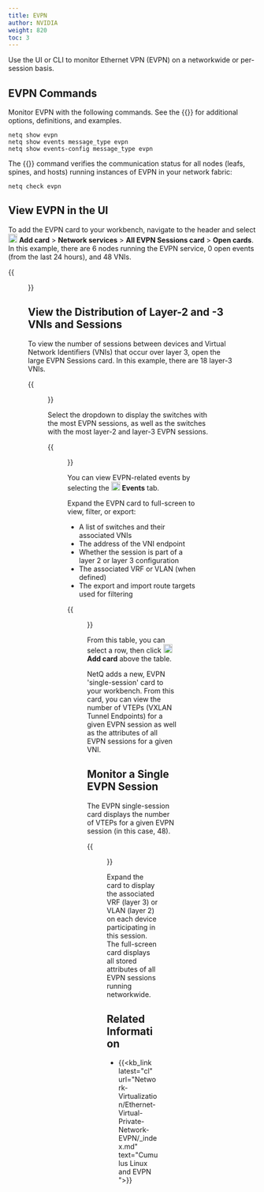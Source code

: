 ```yaml
---
title: EVPN
author: NVIDIA
weight: 820
toc: 3
---
```


Use the UI or CLI to monitor Ethernet VPN (EVPN) on a networkwide or per-session basis. 
## EVPN Commands

Monitor EVPN with the following commands. See the {{<link title="show/#netq-show-evpn" text="command line reference">}} for additional options, definitions, and examples.

```
netq show evpn
netq show events message_type evpn
netq show events-config message_type evpn
```

The {{<link title="check/#netq check evpn" text="netq check evpn">}} command verifies the communication status for all nodes (leafs, spines, and hosts) running instances of EVPN in your network fabric:

```
netq check evpn
```
## View EVPN in the UI

To add the EVPN card to your workbench, navigate to the header and select <img src="https://icons.cumulusnetworks.com/44-Entertainment-Events-Hobbies/02-Card-Games/card-game-diamond.svg" height="18" width="18"/> **Add card** > **Network services** > **All EVPN Sessions card** > **Open cards**. In this example, there are 6 nodes running the EVPN service, 0 open events (from the last 24 hours), and 48 VNIs.

{{<figure src="/images/netq/evpn-med-card-450.png" width="200">}}

## View the Distribution of Layer-2 and -3 VNIs and Sessions

To view the number of sessions between devices and Virtual Network Identifiers (VNIs) that occur over layer 3, open the large EVPN Sessions card. In this example, there are 18 layer-3 VNIs.

{{<figure src="/images/netq/evpn-large-outline-450.png" width="650">}}

Select the dropdown to display the switches with the most EVPN sessions, as well as the switches with the most layer-2 and layer-3 EVPN sessions.

{{<figure src="/images/netq/evpn-large-dropdown-450.png" width="500">}}

You can view EVPN-related events by selecting the <img src="https://icons.cumulusnetworks.com/01-Interface-Essential/20-Alert/alarm-bell.svg" height="18" width="18"/> **Events** tab.

Expand the EVPN card to full-screen to view, filter, or export:

- A list of switches and their associated VNIs
- The address of the VNI endpoint
- Whether the session is part of a layer 2 or layer 3 configuration
- The associated VRF or VLAN (when defined)
- The export and import route targets used for filtering

{{<figure src="/images/netq/fullscreen-evpn-450.png" width="1300">}}

From this table, you can select a row, then click <img src="https://icons.cumulusnetworks.com/44-Entertainment-Events-Hobbies/02-Card-Games/card-game-diamond.svg" height="18" width="18"/> **Add card** above the table.

NetQ adds a new, EVPN 'single-session' card to your workbench. From this card, you can view the number of VTEPs (VXLAN Tunnel Endpoints) for a given EVPN session as well as the attributes of all EVPN sessions for a given VNI.

## Monitor a Single EVPN Session

The EVPN single-session card displays the number of VTEPs for a given EVPN session (in this case, 48). 

{{<figure src="/images/netq/evpn-single-session-450.png" width="200">}}

Expand the card to display the associated VRF (layer 3) or VLAN (layer 2) on each device participating in this session. The full-screen card displays all stored attributes of all EVPN sessions running networkwide.
## Related Information

- {{<kb_link latest="cl" url="Network-Virtualization/Ethernet-Virtual-Private-Network-EVPN/_index.md" text="Cumulus Linux and EVPN ">}}